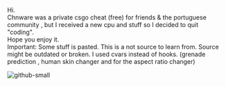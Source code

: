 Hi.                                                                                                                                                                    
Chnware was a private csgo cheat (free) for friends & the portuguese community , but I received a new cpu and stuff so I decided to quit "coding".              
Hope you enjoy it.                                                                                                                                                               
 Important: Some stuff is pasted. This is a not source to learn from. Source might be outdated or broken. I used cvars instead of hooks. (grenade prediction , human skin changer and for the aspect ratio changer)


![github-small](https://media.discordapp.net/attachments/730033183294357514/752655687158333470/Screenshot_1.png)
